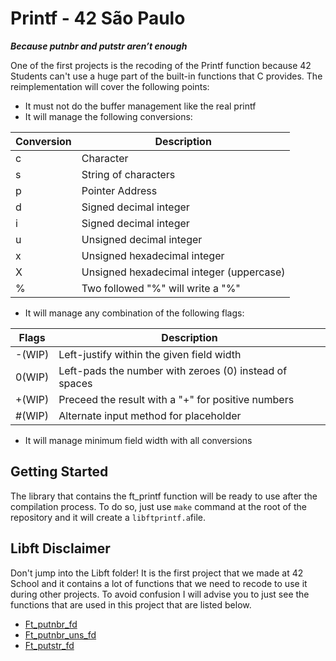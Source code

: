 # Printf - 42 São Paulo
***Because putnbr and putstr aren’t enough***

One of the first projects is the recoding of the Printf function because 42 Students can't use a huge part of the built-in functions that C provides. The reimplementation will cover the following points:

- It must not do the buffer management like the real printf
- It will manage the following conversions:

| Conversion  | Description                                |
|-------------|------------------------------------------  |
| c           | Character                                  |
| s           | String of characters                       |
| p           | Pointer Address                            |
| d           | Signed decimal integer                     |
| i           | Signed decimal integer                     |
| u           | Unsigned decimal integer                   |
| x           | Unsigned hexadecimal integer               |
| X           | Unsigned hexadecimal integer (uppercase)   |
| %           | Two followed "%" will write a "%"          |

- It will manage any combination of the following flags:

| Flags  | Description                                                   |
|--------|-------------------------------------------------------------  |
| -(WIP)      | Left-justify within the given field width                |
| 0(WIP)      | Left-pads the number with zeroes (0) instead of spaces   |
| +(WIP)      | Preceed the result with a "+" for positive numbers       |
| #(WIP)      | Alternate input method for placeholder                   |

- It will manage minimum field width with all conversions

## Getting Started

The library that contains the ft_printf function will be ready to use after the compilation process. To do so, just use `make` command at the root of the repository and it will create a `libftprintf.a`file.

## Libft Disclaimer

Don't jump into the Libft folder! It is the first project that we made at 42 School and it contains a lot of functions that we need to recode to use it during other projects. To avoid confusion I will advise you to just see the functions that are used in this project that are listed below.

- [Ft_putnbr_fd](https://github.com/Leomelati/Ft_printf/blob/master/Libft/ft_putnbr_fd.c)
- [Ft_putnbr_uns_fd](https://github.com/Leomelati/Ft_printf/blob/master/Libft/ft_putnbr_uns_fd.c)
- [Ft_putstr_fd](https://github.com/Leomelati/Ft_printf/blob/master/Libft/ft_putstr_fd.c)
